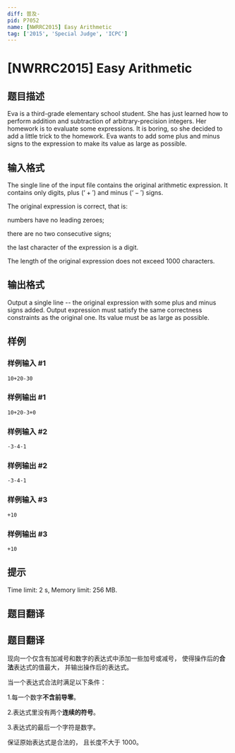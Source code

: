 ```yaml
---
diff: 普及-
pid: P7052
name: [NWRRC2015] Easy Arithmetic
tag: ['2015', 'Special Judge', 'ICPC']
---
```

# [NWRRC2015] Easy Arithmetic
## 题目描述



Eva is a third-grade elementary school student. She has just learned how to perform addition and subtraction of arbitrary-precision integers. Her homework is to evaluate some expressions. It is boring, so she decided to add a little trick to the homework. Eva wants to add some plus and minus signs to the expression to make its value as large as possible.


## 输入格式



The single line of the input file contains the original arithmetic expression. It contains only digits, plus $(‘+')$ and minus $(‘-')$ signs.

The original expression is correct, that is:

numbers have no leading zeroes;

there are no two consecutive signs;

the last character of the expression is a digit.

The length of the original expression does not exceed $1000$ characters.


## 输出格式



Output a single line -- the original expression with some plus and minus signs added. Output expression must satisfy the same correctness constraints as the original one. Its value must be as large as possible.


## 样例

### 样例输入 #1
```
10+20-30

```
### 样例输出 #1
```
10+20-3+0

```
### 样例输入 #2
```
-3-4-1

```
### 样例输出 #2
```
-3-4-1

```
### 样例输入 #3
```
+10

```
### 样例输出 #3
```
+10

```
## 提示

Time limit: 2 s, Memory limit: 256 MB. 


## 题目翻译

## 题目翻译 ##

现向一个仅含有加减号和数字的表达式中添加一些加号或减号， 使得操作后的**合法**表达式的值最大， 并输出操作后的表达式。

当一个表达式合法时满足以下条件：

1.每一个数字**不含前导零**。

2.表达式里没有两个**连续的符号**。

3.表达式的最后一个字符是数字。

保证原始表达式是合法的， 且长度不大于 $1000$。



